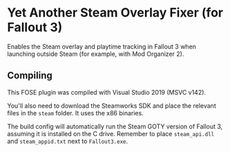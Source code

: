 # Yet Another Steam Overlay Fixer (for Fallout 3)
Enables the Steam overlay and playtime tracking in Fallout 3 when launching outside Steam (for example, with Mod Organizer 2).

## Compiling
This FOSE plugin was compiled with Visual Studio 2019 (MSVC v142).

You'll also need to download the Steamworks SDK and place the relevant files in the `steam` folder. It uses the x86 binaries.

The build config will automatically run the Steam GOTY version of Fallout 3, assuming it is installed on the C drive.
Remember to place `steam_api.dll` and `steam_appid.txt` next to `Fallout3.exe`.
